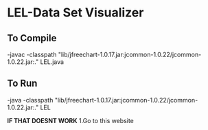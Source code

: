 LEL-Data Set Visualizer
=======================

To Compile 
--------
-javac -classpath "lib/jfreechart-1.0.17.jar:jcommon-1.0.22/jcommon-1.0.22.jar:." LEL.java

To Run
------
-java -classpath "lib/jfreechart-1.0.17.jar:jcommon-1.0.22/jcommon-1.0.22.jar:." LEL

**IF THAT DOESNT WORK**
1.Go to this website 